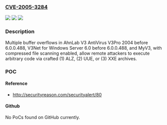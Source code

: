 ### [CVE-2005-3284](https://cve.mitre.org/cgi-bin/cvename.cgi?name=CVE-2005-3284)
![](https://img.shields.io/static/v1?label=Product&message=n%2Fa&color=blue)
![](https://img.shields.io/static/v1?label=Version&message=n%2Fa&color=blue)
![](https://img.shields.io/static/v1?label=Vulnerability&message=n%2Fa&color=brighgreen)

### Description

Multiple buffer overflows in AhnLab V3 AntiVirus V3Pro 2004 before 6.0.0.488, V3Net for Windows Server 6.0 before 6.0.0.488, and MyV3, with compressed file scanning enabled, allow remote attackers to execute arbitrary code via crafted (1) ALZ, (2) UUE, or (3) XXE archives.

### POC

#### Reference
- http://securityreason.com/securityalert/80

#### Github
No PoCs found on GitHub currently.

